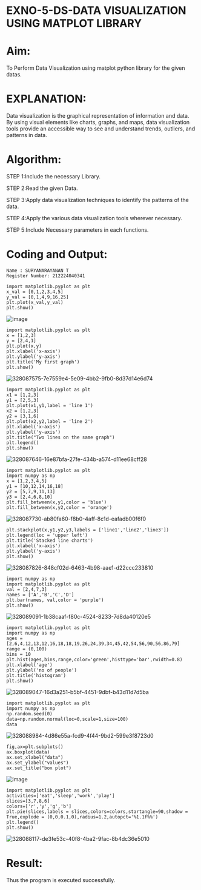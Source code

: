 # EXNO-5-DS-DATA VISUALIZATION USING MATPLOT LIBRARY

# Aim:
  To Perform Data Visualization using matplot python library for the given datas.

# EXPLANATION:
Data visualization is the graphical representation of information and data. By using visual elements like charts, graphs, and maps, data visualization tools provide an accessible way to see and understand trends, outliers, and patterns in data.

# Algorithm:
STEP 1:Include the necessary Library.

STEP 2:Read the given Data.

STEP 3:Apply data visualization techniques to identify the patterns of the data.

STEP 4:Apply the various data visualization tools wherever necessary.

STEP 5:Include Necessary parameters in each functions.

# Coding and Output:
```
Name : SURYANARAYANAN T
Register Number: 212224040341
```
    import matplotlib.pyplot as plt
    x_val = [0,1,2,3,4,5]
    y_val = [0,1,4,9,16,25]
    plt.plot(x_val,y_val)
    plt.show()
![image](https://github.com/user-attachments/assets/dd37f942-f1b0-4fd4-a8a2-757c622b7c8f)


    import matplotlib.pyplot as plt
    x = [1,2,3]
    y = [2,4,1]
    plt.plot(x,y)
    plt.xlabel('x-axis')
    plt.ylabel('y-axis')
    plt.title('My first graph')
    plt.show()
![328087575-7e7559e4-5e09-4bb2-9fb0-8d37d14e6d74](https://github.com/user-attachments/assets/801e284d-c57d-4b05-be09-9c2210d2bac3)

    import matplotlib.pyplot as plt
    x1 = [1,2,3]
    y1 = [2,5,3]
    plt.plot(x1,y1,label = 'line 1')
    x2 = [1,2,3]
    y2 = [3,1,6]
    plt.plot(x2,y2,label = 'line 2')
    plt.xlabel('x-axis')
    plt.ylabel('y-axis')
    plt.title("Two lines on the same graph")
    plt.legend()
    plt.show()

![328087646-16e87bfa-27fe-434b-a574-d11ee68cff28](https://github.com/user-attachments/assets/a0f897c1-4127-405b-ac10-98d067940bd1)

    import matplotlib.pyplot as plt
    import numpy as np
    x = [1,2,3,4,5]
    y1 = [10,12,14,16,18]
    y2 = [5,7,9,11,13]
    y3 = [2,4,6,8,10]
    plt.fill_between(x,y1,color = 'blue')
    plt.fill_between(x,y2,color = 'orange')
    
![328087730-ab80fa60-f8b0-4aff-8c1d-eafadb00f6f0](https://github.com/user-attachments/assets/92a3fe37-cc3b-4cf1-9583-436d8a807427)

    plt.stackplot(x,y1,y2,y3,labels = ['line1','line2','line3'])
    plt.legend(loc = 'upper left')
    plt.title('Stacked line charts')
    plt.xlabel('x-axis')
    plt.ylabel('y-axis')
    plt.show()
    
![328087826-848cf02d-6463-4b98-aae1-d22ccc233810](https://github.com/user-attachments/assets/fd6db423-232c-4e40-9370-9be8b10222c7)

    import numpy as np
    import matplotlib.pyplot as plt
    val = [2,4,7,3]
    names = ['A','B','C','D']
    plt.bar(names, val,color = 'purple')
    plt.show()
    
![328089091-1b38caaf-f80c-4524-8233-7d8da40120e5](https://github.com/user-attachments/assets/aaf47b84-31e3-4b64-b7b0-12e22d1d39fd)

    import matplotlib.pyplot as plt
    import numpy as np
    ages = [2,6,4,12,13,12,16,18,18,19,26,24,39,34,45,42,54,56,90,56,86,79]
    range = (0,100)
    bins = 10
    plt.hist(ages,bins,range,color='green',histtype='bar',rwidth=0.8)
    plt.xlabel('age')
    plt.ylabel('no of people')
    plt.title('histogram')
    plt.show()
    
 ![328089047-16d3a251-b5bf-4451-9dbf-b43d11d7d5ba](https://github.com/user-attachments/assets/02fb41db-b882-40aa-9134-41ba9f3fc13d)
 
    import matplotlib.pyplot as plt
    import numpy as np
    np.random.seed(0)
    data=np.random.normal(loc=0,scale=1,size=100)
    data
![328088984-4d86e55a-fcd9-4f44-9bd2-599e3f8723d0](https://github.com/user-attachments/assets/4e8ce11d-3734-4a2e-bb6d-f6b49719abd2)
   

    fig,ax=plt.subplots()
    ax.boxplot(data)
    ax.set_xlabel("data")
    ax.set_ylabel("values")
    ax.set_title("box plot")
    
![image](https://github.com/user-attachments/assets/3a9bd8e9-0386-49dd-bfad-a79acd95094d)

    import matplotlib.pyplot as plt
    activities=['eat','sleep','work','play']
    slices=[3,7,8,6]
    colors=['r','y','g','b']
    plt.pie(slices,labels = slices,colors=colors,startangle=90,shadow = True,explode = (0,0,0.1,0),radius=1.2,autopct='%1.1f%%')
    plt.legend()
    plt.show()
![328088117-de3fe53c-40f8-4ba2-9fac-8b4dc36e5010](https://github.com/user-attachments/assets/8f9213b8-3077-44e9-9b0a-cf1e5cd5566d)
    
# Result:
 Thus the program is executed successfully.
